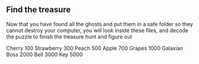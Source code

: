 ## Find the treasure

Now that you have found all the ghosts and put them in a safe folder so they cannot destroy your computer, you will look inside these files, and decode the puzzle to finish the treasure hunt and figure out




Cherry 100
Strawberry 300
Peach 500
Apple 700
Grapes 1000
Galaxian Boss 2000
Bell 3000
Key 5000
